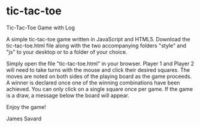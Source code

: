 # tic-tac-toe
Tic-Tac-Toe Game with Log

A simple tic-tac-toe game written in JavaScript and HTML5.  Download the tic-tac-toe.html file along with the two accompanying folders "style" and "js" to your desktop or to a folder of your choice.

Simply open the file "tic-tac-toe.html" in your browser.  Player 1 and Player 2 will need to take turns with the mouse and click their desired squares.  The moves are noted on both sides of the playing board as the game proceeds.  A winner is declared once one of the winning combinations have been achieved.  You can only click on a single square once per game.  If the game is a draw, a message below the board will appear.

Enjoy the game!

James Savard
